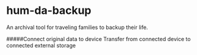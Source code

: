 # hum-da-backup
An archival tool for traveling families to backup their life.

#####Connect original data to device
Transfer from connected device to connected external storage
